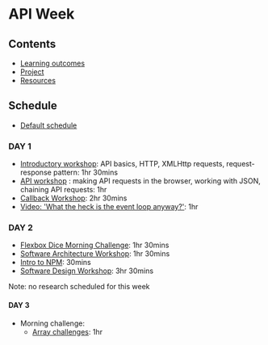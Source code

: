 # API Week

## Contents

- [Learning outcomes](./learning-outcomes.md)
- [Project](./project.md)
- [Resources](./resources)

## Schedule
- [Default schedule](../schedules/default.md)

### DAY 1

- [Introductory workshop](https://github.com/shiryz/api-workshop): API basics, HTTP, XMLHttp requests, request-response pattern: 1hr 30mins
- [API workshop](https://github.com/m4v15/ws-github-api) : making API requests in the browser, working with JSON, chaining API requests: 1hr
- [Callback Workshop](https://github.com/shiryz/call-it-back): 2hr 30mins
- [Video: 'What the heck is the event loop anyway?'](https://www.youtube.com/watch?v=8aGhZQkoFbQ&t=5s): 1hr


### DAY 2

- [Flexbox Dice Morning Challenge](https://github.com/smarthutza/flexbox-workshop): 1hr 30mins
- [Software Architecture Workshop](https://github.com/foundersandcoders/Workshop-Software-Architecture-Design): 1hr 30mins
- [Intro to NPM](https://github.com/foundersandcoders/npm-introduction): 30mins
- [Software Design Workshop](https://github.com/foundersandcoders/ws-software-design-js): 3hr 30mins

Note: no research scheduled for this week

#### DAY 3

- Morning challenge:
  - [Array challenges](https://github.com/foundersandcoders/mc-objects-and-arrays): 1hr
